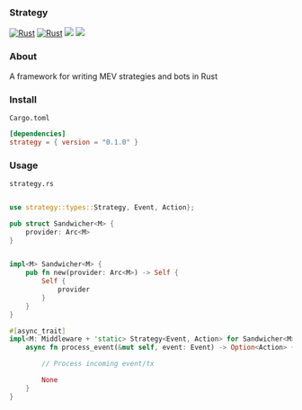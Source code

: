 ### Strategy

[![Rust](https://github.com/dennohpeter/strategy/actions/workflows/general.yml/badge.svg)](https://github.com/dennohpeter/strategy/actions/workflows/general.yml)
[![Rust](https://github.com/dennohpeter/strategy/actions/workflows/audit.yml/badge.svg)](https://github.com/dennohpeter/strategy/actions/workflows/audit.yml)
[![](https://img.shields.io/badge/License-MIT-green.svg)](./LICENSE)
[![](https://img.shields.io/crates/v/strategy)](https://crates.io/crates/strategy)

### About

A framework for writing MEV strategies and bots in Rust

### Install

`Cargo.toml`

```toml
[dependencies]
strategy = { version = "0.1.0" }
```

### Usage

`strategy.rs`

```rust

use strategy::types::Strategy, Event, Action};

pub struct Sandwicher<M> {
    provider: Arc<M>
}


impl<M> Sandwicher<M> {
    pub fn new(provider: Arc<M>) -> Self {
        Self {
            provider
        }
    }
}

#[async_trait]
impl<M: Middleware + 'static> Strategy<Event, Action> for Sandwicher<M> {
    async fn process_event(&mut self, event: Event) -> Option<Action> {

        // Process incoming event/tx

        None
    }
}
```

